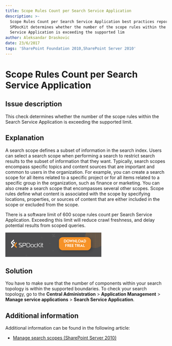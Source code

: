 ```yaml
---
title: Scope Rules Count per Search Service Application
description: >-
  Scope Rules Count per Search Service Application best practices report by
  SPDocKit determines whether the number of the scope rules within the Search
  Service Application is exceeding the supported lim
author: Aleksandar Draskovic
date: 23/6/2017
tags: 'SharePoint Foundation 2010,SharePoint Server 2010'
---
```


# Scope Rules Count per Search Service Application

## Issue description

This check determines whether the number of the scope rules within the Search Service Application is exceeding the supported limit.

## Explanation

A search scope defines a subset of information in the search index. Users can select a search scope when performing a search to restrict search results to the subset of information that they want. Typically, search scopes encompass specific topics and content sources that are important and common to users in the organization. For example, you can create a search scope for all items related to a specific project or for all items related to a specific group in the organization, such as finance or marketing. You can also create a search scope that encompasses several other scopes. Scope rules define what content is associated with the scope by specifying locations, properties, or sources of content that are either included in the scope or excluded from the scope.

There is a software limit of 600 scope rules count per Search Service Application. Exceeding this limit will reduce crawl freshness, and delay potential results from scoped queries.

[![Download SPDocKit](../../../.gitbook/assets/spdockit_download.png)](http://bit.ly/2US0Zna)

## Solution

You have to make sure that the number of components within your search topology is within the supported boundaries. To check your search topology, go to the **Central Administration** &gt; **Application Management** &gt; **Manage service applications** &gt; **Search Service Application**.

## Additional information

Additional information can be found in the following article:

* [Manage search scopes \(SharePoint Server 2010\)](https://technet.microsoft.com/en-us/library/ee792872%28v=office.14%29.aspx)

